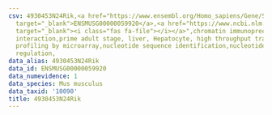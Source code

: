 ```yaml
---
csv: 4930453N24Rik,<a href="https://www.ensembl.org/Homo_sapiens/Gene/Summary?db=core;g=ENSMUSG00000059920"
  target="_blank">ENSMUSG00000059920</a>,<a href="https://www.ncbi.nlm.nih.gov/pubmed/23834426"
  target="_blank"><i class="fas fa-file"></i></a>",chromatin immunoprecipitation assay,direct
  interaction,prime adult stage, liver, Hepatocyte, high throughput transcription
  profiling by microarray,nucleotide sequence identification,nucleotide sequence identification,transcriptional
  regulation,
data_alias: 4930453N24Rik
data_id: ENSMUSG00000059920
data_numevidence: 1
data_species: Mus musculus
data_taxid: '10090'
title: 4930453N24Rik
---
```

